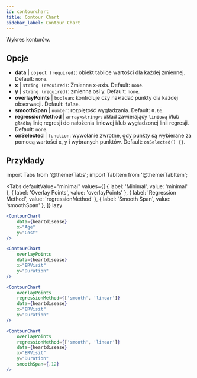 ```yaml
---
id: contourchart
title: Contour Chart
sidebar_label: Contour Chart
---
```


Wykres konturów.

## Opcje

* __data__ | `object (required)`: obiekt tablice wartości dla każdej zmiennej. Default: `none`.
* __x__ | `string (required)`: Zmienna x-axis. Default: `none`.
* __y__ | `string (required)`: zmienna osi y. Default: `none`.
* __overlayPoints__ | `boolean`: kontroluje czy nakładać punkty dla każdej obserwacji. Default: `false`.
* __smoothSpan__ | `number`: rozpiętość wygładzania. Default: `0.66`.
* __regressionMethod__ | `array<string>`: układ zawierający `liniową` i/lub `gładką` linię regresji do nałożenia liniowej i/lub wygładzonej linii regresji. Default: `none`.
* __onSelected__ | `function`: wywołanie zwrotne, gdy punkty są wybierane za pomocą wartości x, y i wybranych punktów. Default: `onSelected() {}`.


## Przykłady

import Tabs from '@theme/Tabs';
import TabItem from '@theme/TabItem';

<Tabs
    defaultValue="minimal"
    values={[
        { label: 'Minimal', value: 'minimal' },
        { label: 'Overlay Points', value: 'overlayPoints' },
        { label: 'Regression Method', value: 'regressionMethod' },
        { label: 'Smooth Span', value: 'smoothSpan' },
    ]}
    lazy
>

<TabItem value="minimal">

```jsx live
<ContourChart 
    data={heartdisease} 
    x="Age"
    y="Cost"
/>
```

</TabItem>

<TabItem value="overlayPoints">

```jsx live
<ContourChart 
    overlayPoints 
    data={heartdisease} 
    x="ERVisit"
    y="Duration"
/>
```

</TabItem>

<TabItem value="regressionMethod">

```jsx live
<ContourChart 
    overlayPoints 
    regressionMethod={['smooth', 'linear']}
    data={heartdisease} 
    x="ERVisit"
    y="Duration"
/>
```

</TabItem>

<TabItem value="smoothSpan">

```jsx live
<ContourChart 
    overlayPoints 
    regressionMethod={['smooth', 'linear']}
    data={heartdisease} 
    x="ERVisit"
    y="Duration"
    smoothSpan={.12}
/>
```

</TabItem>

</Tabs>
